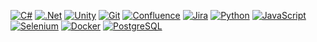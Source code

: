[![C#](https://custom-icon-badges.demolab.com/badge/C%23-%23239120.svg?style=for-the-badge&logo=cshrp&logoColor=white)](https://dotnet.microsoft.com/en-us/) [![.Net](https://img.shields.io/badge/.NET-5C2D91?style=for-the-badge&logo=.net&logoColor=white)](https://dotnet.microsoft.com/en-us/) [![Unity](https://img.shields.io/badge/-Unity-blueviolet?logo=unity&style=for-the-badge)](https://www.unity.com) [![Git](https://img.shields.io/badge/git-F05032?logo=git&logoColor=f5f5f5&style=for-the-badge)](https://git-scm.com/) [![Confluence](https://img.shields.io/badge/confluence-172B4D?logo=confluence&logoColor=f5f5f5&style=for-the-badge)](https://www.atlassian.com/software/confluence) [![Jira](https://img.shields.io/badge/jira-0052CC?logo=jira&logoColor=f5f5f5&style=for-the-badge)](https://www.atlassian.com/software/jira)
[![Python](https://img.shields.io/badge/python-3670A0?style=for-the-badge&logo=python&logoColor=ffdd54)](https://www.python.org/) 
[![JavaScript](https://img.shields.io/badge/javascript-333333?style=for-the-badge&logo=javascript&logoColor=ffdd54)](https://developer.mozilla.org/en-US/docs/Web/JavaScript) [![Selenium](https://img.shields.io/badge/selenium-43B02A?logo=selenium&logoColor=f5f5f5&style=for-the-badge)](https://www.selenium.dev/)  [![Docker](https://img.shields.io/badge/Docker-01508c?logo=docker&style=for-the-badge)](https://www.docker.com/)  [![PostgreSQL](https://img.shields.io/badge/postgresql-4169E1?logo=postgresql&logoColor=f5f5f5&style=for-the-badge)](https://www.postgresql.org/) 

<!-- Proudly created with GPRM ( https://gprm.itsvg.in ) -->

